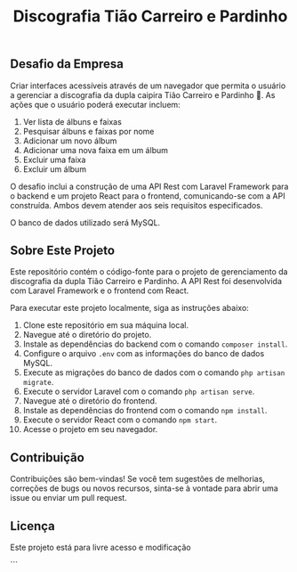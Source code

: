 <!DOCTYPE html>
<html lang="en">
<head>
    <meta charset="UTF-8">
    <meta name="viewport" content="width=device-width, initial-scale=1.0">
    <title>Discografia Tião Carreiro e Pardinho</title>
</head>
<body>
    <header>
        <h1>Discografia Tião Carreiro e Pardinho</h1>
    </header>
    <main>
        <section>
            <h2>Desafio da Empresa</h2>
            <p>Criar interfaces acessíveis através de um navegador que permita o usuário a gerenciar a discografia da dupla caipira Tião Carreiro e Pardinho 🤠. As ações que o usuário poderá executar incluem:</p>
            <ol>
                <li>Ver lista de álbuns e faixas</li>
                <li>Pesquisar álbuns e faixas por nome</li>
                <li>Adicionar um novo álbum</li>
                <li>Adicionar uma nova faixa em um álbum</li>
                <li>Excluir uma faixa</li>
                <li>Excluir um álbum</li>
            </ol>
            <p>O desafio inclui a construção de uma API Rest com Laravel Framework para o backend e um projeto React para o frontend, comunicando-se com a API construída. Ambos devem atender aos seis requisitos especificados.</p>
            <p>O banco de dados utilizado será MySQL.</p>
        </section>
        <section>
            <h2>Sobre Este Projeto</h2>
            <p>Este repositório contém o código-fonte para o projeto de gerenciamento da discografia da dupla Tião Carreiro e Pardinho. A API Rest foi desenvolvida com Laravel Framework e o frontend com React.</p>
            <p>Para executar este projeto localmente, siga as instruções abaixo:</p>
            <ol>
                <li>Clone este repositório em sua máquina local.</li>
                <li>Navegue até o diretório do projeto.</li>
                <li>Instale as dependências do backend com o comando <code>composer install</code>.</li>
                <li>Configure o arquivo <code>.env</code> com as informações do banco de dados MySQL.</li>
                <li>Execute as migrações do banco de dados com o comando <code>php artisan migrate</code>.</li>
                <li>Execute o servidor Laravel com o comando <code>php artisan serve</code>.</li>
                <li>Navegue até o diretório do frontend.</li>
                <li>Instale as dependências do frontend com o comando <code>npm install</code>.</li>
                <li>Execute o servidor React com o comando <code>npm start</code>.</li>
                <li>Acesse o projeto em seu navegador.</li>
            </ol>
        </section>
        <section>
            <h2>Contribuição</h2>
            <p>Contribuições são bem-vindas! Se você tem sugestões de melhorias, correções de bugs ou novos recursos, sinta-se à vontade para abrir uma issue ou enviar um pull request.</p>
        </section>
        <section>
            <h2>Licença</h2>
            <p>Este projeto está para livre acesso e modificação</p>
        </section>
</html>
```
